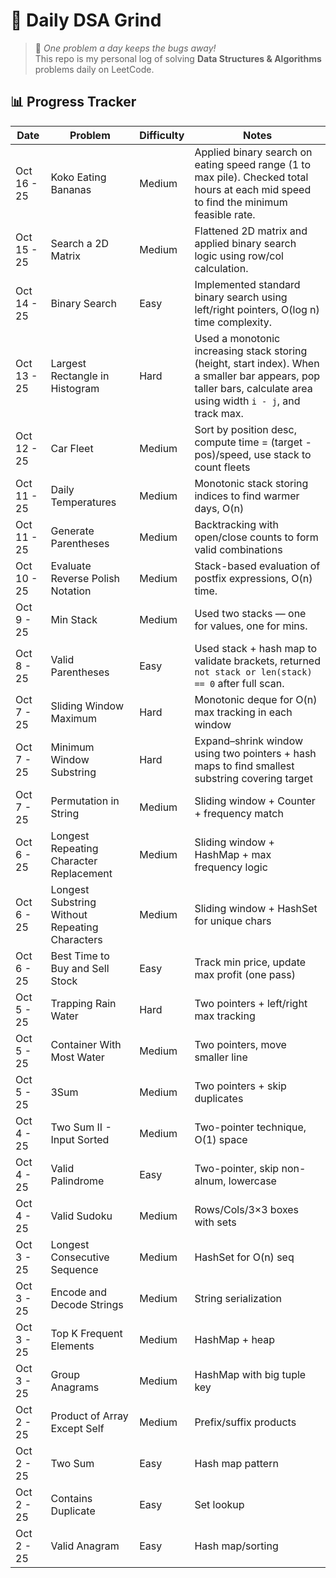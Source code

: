 # 🚀 Daily DSA Grind

> 🌱 _One problem a day keeps the bugs away!_  
> This repo is my personal log of solving **Data Structures & Algorithms** problems daily on LeetCode.

## 📊 Progress Tracker

| Date        | Problem                                        | Difficulty | Notes                                                                                                                                                            |
| ----------- | ---------------------------------------------- | ---------- | ---------------------------------------------------------------------------------------------------------------------------------------------------------------- |
| Oct 16 - 25 | Koko Eating Bananas                            | Medium     | Applied binary search on eating speed range (1 to max pile). Checked total hours at each mid speed to find the minimum feasible rate.                            |
| Oct 15 - 25 | Search a 2D Matrix                             | Medium     | Flattened 2D matrix and applied binary search logic using row/col calculation.                                                                                   |
| Oct 14 - 25 | Binary Search                                  | Easy       | Implemented standard binary search using left/right pointers, O(log n) time complexity.                                                                          |
| Oct 13 - 25 | Largest Rectangle in Histogram                 | Hard       | Used a monotonic increasing stack storing (height, start index). When a smaller bar appears, pop taller bars, calculate area using width `i - j`, and track max. |
| Oct 12 - 25 | Car Fleet                                      | Medium     | Sort by position desc, compute time = (target - pos)/speed, use stack to count fleets                                                                            |
| Oct 11 - 25 | Daily Temperatures                             | Medium     | Monotonic stack storing indices to find warmer days, O(n)                                                                                                        |
| Oct 11 - 25 | Generate Parentheses                           | Medium     | Backtracking with open/close counts to form valid combinations                                                                                                   |
| Oct 10 - 25 | Evaluate Reverse Polish Notation               | Medium     | Stack-based evaluation of postfix expressions, O(n) time.                                                                                                        |
| Oct 9 - 25  | Min Stack                                      | Medium     | Used two stacks — one for values, one for mins.                                                                                                                  |
| Oct 8 - 25  | Valid Parentheses                              | Easy       | Used stack + hash map to validate brackets, returned `not stack or len(stack) == 0` after full scan.                                                             |
| Oct 7 - 25  | Sliding Window Maximum                         | Hard       | Monotonic deque for O(n) max tracking in each window                                                                                                             |
| Oct 7 - 25  | Minimum Window Substring                       | Hard       | Expand–shrink window using two pointers + hash maps to find smallest substring covering target                                                                   |
| Oct 7 - 25  | Permutation in String                          | Medium     | Sliding window + Counter + frequency match                                                                                                                       |
| Oct 6 - 25  | Longest Repeating Character Replacement        | Medium     | Sliding window + HashMap + max frequency logic                                                                                                                   |
| Oct 6 - 25  | Longest Substring Without Repeating Characters | Medium     | Sliding window + HashSet for unique chars                                                                                                                        |
| Oct 6 - 25  | Best Time to Buy and Sell Stock                | Easy       | Track min price, update max profit (one pass)                                                                                                                    |
| Oct 5 - 25  | Trapping Rain Water                            | Hard       | Two pointers + left/right max tracking                                                                                                                           |
| Oct 5 - 25  | Container With Most Water                      | Medium     | Two pointers, move smaller line                                                                                                                                  |
| Oct 5 - 25  | 3Sum                                           | Medium     | Two pointers + skip duplicates                                                                                                                                   |
| Oct 4 - 25  | Two Sum II - Input Sorted                      | Medium     | Two-pointer technique, O(1) space                                                                                                                                |
| Oct 4 - 25  | Valid Palindrome                               | Easy       | Two-pointer, skip non-alnum, lowercase                                                                                                                           |
| Oct 4 - 25  | Valid Sudoku                                   | Medium     | Rows/Cols/3×3 boxes with sets                                                                                                                                    |
| Oct 3 - 25  | Longest Consecutive Sequence                   | Medium     | HashSet for O(n) seq                                                                                                                                             |
| Oct 3 - 25  | Encode and Decode Strings                      | Medium     | String serialization                                                                                                                                             |
| Oct 3 - 25  | Top K Frequent Elements                        | Medium     | HashMap + heap                                                                                                                                                   |
| Oct 3 - 25  | Group Anagrams                                 | Medium     | HashMap with big tuple key                                                                                                                                       |
| Oct 2 - 25  | Product of Array Except Self                   | Medium     | Prefix/suffix products                                                                                                                                           |
| Oct 2 - 25  | Two Sum                                        | Easy       | Hash map pattern                                                                                                                                                 |
| Oct 2 - 25  | Contains Duplicate                             | Easy       | Set lookup                                                                                                                                                       |
| Oct 2 - 25  | Valid Anagram                                  | Easy       | Hash map/sorting                                                                                                                                                 |

